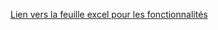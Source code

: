 <a href="https://1drv.ms/x/s!ApEPYgyqEGpok48ZDxvDAXb2v3bj6w?e=1HsCS2">Lien vers la feuille excel pour les fonctionnalités</a>
